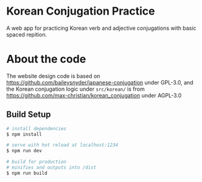 # Korean Conjugation Practice
A web app for practicing Korean verb and adjective conjugations with basic spaced repition.

# About the code
The website design code is based on https://github.com/baileysnyder/japanese-conjugation under GPL-3.0, and the Korean conjugation logic under `src/korean/` is from https://github.com/max-christian/korean_conjugation under AGPL-3.0

## Build Setup
```bash
# install dependencies
$ npm install

# serve with hot reload at localhost:1234
$ npm run dev

# build for production
# minifies and outputs into /dist
$ npm run build
```